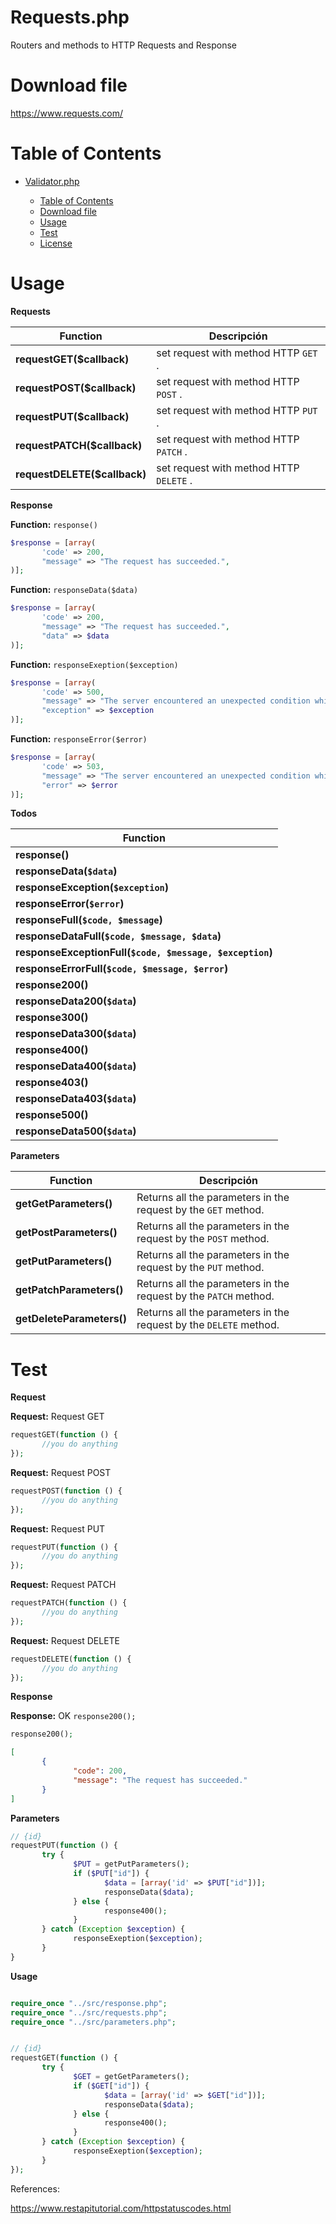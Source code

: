 # Requests.php

Routers and methods to HTTP Requests and Response

# Download file

https://www.requests.com/

# Table of Contents

- [Validator.php](#validator.php)

     - [Table of Contents](#Table-of-Contents)
     - [Download file](#Download-File)
     - [Usage](#Usage)
     - [Test](#Test)
     - [License](#License)

# Usage

**Requests**

| Function                     | Descripción                             |
| ---------------------------- | --------------------------------------- |
| **requestGET($callback)**    | set request with method HTTP `GET` .    |
| **requestPOST($callback)**   | set request with method HTTP `POST` .   |
| **requestPUT($callback)**    | set request with method HTTP `PUT` .    |
| **requestPATCH($callback)**  | set request with method HTTP `PATCH` .  |
| **requestDELETE($callback)** | set request with method HTTP `DELETE` . |

**Response**

**Function:** `response()`

```php
$response = [array(
       'code' => 200,
       "message" => "The request has succeeded.",
)];
```

**Function:** `responseData($data)`

```php
$response = [array(
       'code' => 200,
       "message" => "The request has succeeded.",
       "data" => $data
)];
```

**Function:** `responseExeption($exception)`

```php
$response = [array(
       'code' => 500,
       "message" => "The server encountered an unexpected condition which prevented it from fulfilling the request.",
       "exception" => $exception
)];
```

**Function:** `responseError($error)`

```php
$response = [array(
       'code' => 503,
       "message" => "The server encountered an unexpected condition which prevented it from fulfilling the request.",
       "error" => $error
)];
```

**Todos**

| Function                                                 |
| -------------------------------------------------------- |
| **response()**                                           |
| **responseData(`$data`)**                                |
| **responseException(`$exception`)**                      |
| **responseError(`$error`)**                              |
| **responseFull(`$code, $message`)**                      |
| **responseDataFull(`$code, $message, $data`)**           |
| **responseExceptionFull(`$code, $message, $exception`)** |
| **responseErrorFull(`$code, $message, $error`)**         |
| **response200()**                                        |
| **responseData200(`$data`)**                             |
| **response300()**                                        |
| **responseData300(`$data`)**                             |
| **response400()**                                        |
| **responseData400(`$data`)**                             |
| **response403()**                                        |
| **responseData403(`$data`)**                             |
| **response500()**                                        |
| **responseData500(`$data`)**                             |

**Parameters**

| Function                  | Descripción                                                       |
| ------------------------- | ----------------------------------------------------------------- |
| **getGetParameters()**    | Returns all the parameters in the request by the `GET` method.    |
| **getPostParameters()**   | Returns all the parameters in the request by the `POST` method.   |
| **getPutParameters()**    | Returns all the parameters in the request by the `PUT` method.    |
| **getPatchParameters()**  | Returns all the parameters in the request by the `PATCH` method.  |
| **getDeleteParameters()** | Returns all the parameters in the request by the `DELETE` method. |

# Test

**Request**

**Request:** Request GET

```php
requestGET(function () {
       //you do anything
});
```

**Request:** Request POST

```php
requestPOST(function () {
       //you do anything
});
```

**Request:** Request PUT

```php
requestPUT(function () {
       //you do anything
});
```

**Request:** Request PATCH

```php
requestPATCH(function () {
       //you do anything
});
```

**Request:** Request DELETE

```php
requestDELETE(function () {
       //you do anything
});
```

**Response**

**Response:** OK `response200();`

```php
response200();
```

```json
[
       {
              "code": 200,
              "message": "The request has succeeded."
       }
]
```

**Parameters**

```php
// {id}
requestPUT(function () {
       try {
              $PUT = getPutParameters();
              if ($PUT["id"]) {
                     $data = [array('id' => $PUT["id"])];
                     responseData($data);
              } else {
                     response400();
              }
       } catch (Exception $exception) {
              responseExeption($exception);
       }
}
```

**Usage**

```php

require_once "../src/response.php";
require_once "../src/requests.php";
require_once "../src/parameters.php";


// {id}
requestGET(function () {
       try {
              $GET = getGetParameters();
              if ($GET["id"]) {
                     $data = [array('id' => $GET["id"])];
                     responseData($data);
              } else {
                     response400();
              }
       } catch (Exception $exception) {
              responseExeption($exception);
       }
});

```

References:

https://www.restapitutorial.com/httpstatuscodes.html
